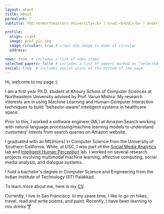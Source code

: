 ```yaml
---
layout: about
title: about
permalink: /
subtitle: PhD:<b>Northeastern University</b> | Grad:<b>USC</b> | Undergrad:<b>IIT PKD</b>

profile:
  align: right
  image: prof_pic.jpg
  image_circular: true # crops the image to make it circular
  address:

news: true  # includes a list of news items
selected_papers: false # includes a list of papers marked as "selected={true}"
social: true  # includes social icons at the bottom of the page
---
```


Hi, welcome to my page :)

I am a first year Ph.D. student at Khoury School of Computer Sciences at Northeastern University advised by Prof. Varun Mishra. My research interests are in using Machine Learning and Human-Computer Interaction techniques to build “behavior-aware” intelligent systems in healthcare space.


Prior to this, I worked a software engineer (ML) at Amazon Search working with natural language processing/machine learning models to understand customers' intents from search queries on Amazon website.

I graduated with an MS(Hons) in Computer Science from the University of Southern California. While, at USC, I was part of the <a href="https://somalab.usc.edu/about/">Social Media Analytics</a> lab and <a href="https://www.ihp-lab.org/">Intelligent Human Perception</a> lab. I worked on several research projects involving multimodal machine learning, affective computing, social media analysis, and dialogue systems.

I hold a bachelor's degree in Computer Science and Engineering from the Indian Institute of Technology (IIT) Palakkad.

To learn more about me, here is my <a href="/assets/pdf/phd_cv.pdf">CV</a>.

Currently, I live in San Francisco. In my spare time, I like to go on hikes, travel, read and write poems, and paint. Recently, I have been learning to mix drinks &#127864;
